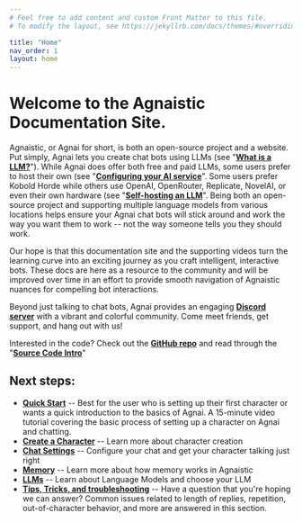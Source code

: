 ```yaml
---
# Feel free to add content and custom Front Matter to this file.
# To modify the layout, see https://jekyllrb.com/docs/themes/#overriding-theme-defaults

title: "Home"
nav_order: 1
layout: home
---
```


# Welcome to the Agnaistic Documentation Site.

Agnaistic, or Agnai for short, is both an open-source project and a website.  Put simply, Agnai lets you create chat bots using LLMs (see "**[What is a LLM?](/docs/what-is-an-llm)**").  While Agnai does offer both free and paid LLMs, some users prefer to host their own (see "**[Configuring your AI service](/docs/configuring-ai-services)**".  Some users prefer Kobold Horde while others use OpenAI, OpenRouter, Replicate, NovelAI, or even their own hardware (see "**[Self-hosting an LLM](/docs/self-hosting-an-llm)**".  Being both an open-source project and supporting multiple language models from various locations helps ensure your Agnai chat bots will stick around and work the way you want them to work -- not the way someone tells you they should work.

Our hope is that this documentation site and the supporting videos turn the learning curve into an exciting journey as you craft intelligent, interactive bots. These docs are here as a resource to the community and will be improved over time in an effort to provide smooth navigation of Agnaistic nuances for compelling bot interactions.

Beyond just talking to chat bots, Agnai provides an engaging **[Discord server](https://agnai.chat/discord)** with a vibrant and colorful community.  Come meet friends, get support, and hang out with us!

Interested in the code? Check out the **[GitHub repo](https://github.com/agnaistic/agnai)** and read through the "**[Source Code Intro](/docs/source-code-intro)**"

## Next steps:
* **[Quick Start](/docs/quick-start)** -- Best for the user who is setting up their first character or wants a quick introduction to the basics of Agnai.  A 15-minute video tutorial covering the basic process of setting up a character on Agnai and chatting.
* **[Create a Character](/docs/creating-a-character)** -- Learn more about character creation
* **[Chat Settings](/docs/chat-settings)** -- Configure your chat and get your character talking just right
* **[Memory](/docs/memory)** -- Learn more about how memory works in Agnaistic
* **[LLMs](/docs/what-is-an-llm)** -- Learn about Language Models and choose your LLM
* **[Tips, Tricks, and troubleshooting](/docs/tips-tricks-and-troubleshooting)** -- Have a question that you're hoping we can answer?  Common issues related to length of replies, repetition, out-of-character behavior, and more are answered in this section.
